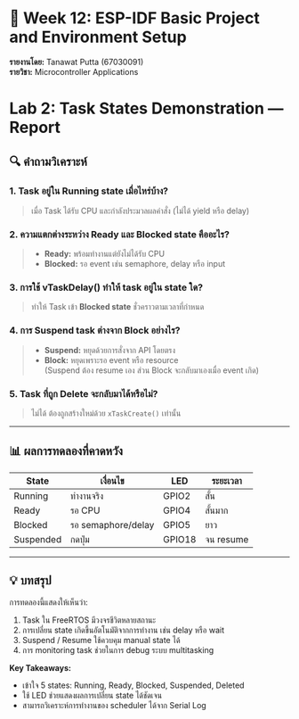 # 🧠 Week 12: ESP-IDF Basic Project and Environment Setup  
**รายงานโดย:** Tanawat Putta (67030091)  
**รายวิชา:** Microcontroller Applications  

# Lab 2: Task States Demonstration — Report

## 🔍 คำถามวิเคราะห์

### 1. Task อยู่ใน Running state เมื่อไหร่บ้าง?
> เมื่อ Task ได้รับ CPU และกำลังประมวลผลคำสั่ง (ไม่ได้ yield หรือ delay)

### 2. ความแตกต่างระหว่าง Ready และ Blocked state คืออะไร?
> - **Ready:** พร้อมทำงานแต่ยังไม่ได้รับ CPU  
> - **Blocked:** รอ event เช่น semaphore, delay หรือ input

### 3. การใช้ vTaskDelay() ทำให้ task อยู่ใน state ใด?
> ทำให้ Task เข้า **Blocked state** ชั่วคราวตามเวลาที่กำหนด

### 4. การ Suspend task ต่างจาก Block อย่างไร?
> - **Suspend:** หยุดด้วยการสั่งจาก API โดยตรง  
> - **Block:** หยุดเพราะรอ event หรือ resource  
> (Suspend ต้อง resume เอง ส่วน Block จะกลับมาเองเมื่อ event เกิด)

### 5. Task ที่ถูก Delete จะกลับมาได้หรือไม่?
> ไม่ได้ ต้องถูกสร้างใหม่ด้วย `xTaskCreate()` เท่านั้น

---

## 📊 ผลการทดลองที่คาดหวัง

| State | เงื่อนไข | LED | ระยะเวลา |
|-------|-----------|-----|-----------|
| Running | ทำงานจริง | GPIO2 | สั้น |
| Ready | รอ CPU | GPIO4 | สั้นมาก |
| Blocked | รอ semaphore/delay | GPIO5 | ยาว |
| Suspended | กดปุ่ม | GPIO18 | จน resume |

---

## 💡 บทสรุป

การทดลองนี้แสดงให้เห็นว่า:
1. Task ใน FreeRTOS มีวงจรชีวิตหลายสถานะ
2. การเปลี่ยน state เกิดขึ้นอัตโนมัติจากการทำงาน เช่น delay หรือ wait
3. Suspend / Resume ใช้ควบคุม manual state ได้
4. การ monitoring task ช่วยในการ debug ระบบ multitasking

**Key Takeaways:**
- เข้าใจ 5 states: Running, Ready, Blocked, Suspended, Deleted  
- ใช้ LED ช่วยแสดงผลการเปลี่ยน state ได้ชัดเจน  
- สามารถวิเคราะห์การทำงานของ scheduler ได้จาก Serial Log
